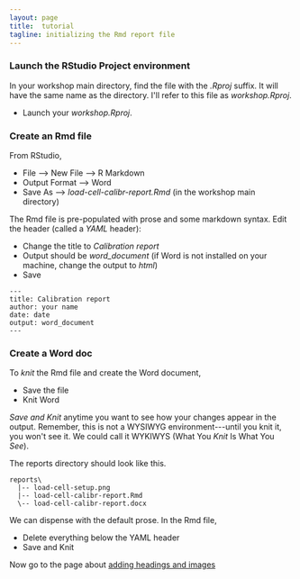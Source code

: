 ```yaml
---
layout: page
title:  tutorial
tagline: initializing the Rmd report file
---
```


### Launch the RStudio Project environment 

In your workshop main directory, find the file with the *.Rproj* suffix. It will have the same name as the directory. I'll refer to this file as  *workshop.Rproj*. 

- Launch your *workshop.Rproj*.  

### Create an Rmd file 

From RStudio,  

- File --> New File --> R Markdown 
- Output Format --> Word 
- Save As --> _load-cell-calibr-report.Rmd_ (in the workshop main directory)

The Rmd file is pre-populated with prose and some markdown syntax. Edit the header (called a *YAML* header): 

- Change the title to _Calibration report_
- Output should be *word_document* (if Word is not installed on your machine, change the output to _html_) 
- Save

```
---
title: Calibration report
author: your name
date: date
output: word_document
---
```

### Create a Word doc

To *knit* the Rmd file and create the Word document, 

- Save the file 
- Knit Word

*Save and Knit* anytime you want to see how your changes appear in the output. Remember, this is not a WYSIWYG environment---until you knit it, you won't see it. We could call it WYKIWYS (What You *Knit* Is What You *See*). 

The reports directory should look like this. 

```
reports\
  |-- load-cell-setup.png
  |-- load-cell-calibr-report.Rmd 
  \-- load-cell-calibr-report.docx
```

We can dispense with the default prose. In the Rmd file, 

- Delete everything below the YAML header 
- Save and Knit 






Now go to the page about [adding headings and images](headings-and-images.html)
